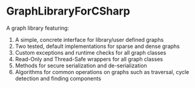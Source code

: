 # GraphLibraryForCSharp

A graph library featuring:

1. A simple, concrete interface for library/user defined graphs
2. Two tested, default implementations for sparse and dense graphs
3. Custom exceptions and runtime checks for all graph classes
4. Read-Only and Thread-Safe wrappers for all graph classes
5. Methods for secure serialization and de-serialization
6. Algorithms for common operations on graphs such as traversal, cycle detection and finding components 

